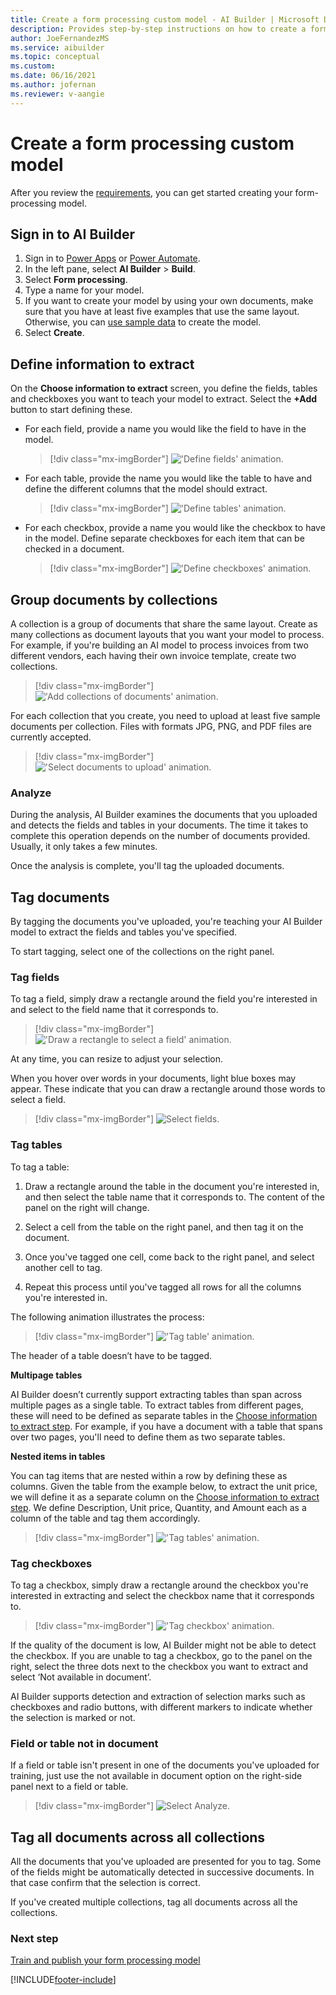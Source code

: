 ```yaml
---
title: Create a form processing custom model - AI Builder | Microsoft Docs
description: Provides step-by-step instructions on how to create a form processing model in AI Builder.
author: JoeFernandezMS
ms.service: aibuilder
ms.topic: conceptual
ms.custom: 
ms.date: 06/16/2021
ms.author: jofernan
ms.reviewer: v-aangie
---
```


# Create a form processing custom model

After you review the [requirements](form-processing-model-requirements.md), you can get started creating your form-processing model.

## Sign in to AI Builder

1. Sign in to [Power Apps](https://make.powerapps.com/) or [Power Automate](https://flow.microsoft.com/signin).
1. In the left pane, select **AI Builder** > **Build**.
1. Select **Form processing**.
1. Type a name for your model.
1. If you want to create your model by using your own documents, make sure that you have at least five examples that use the same layout. Otherwise, you can [use sample data](form-processing-sample-data.md) to create the model.
1. Select **Create**.

## Define information to extract

On the **Choose information to extract** screen, you define the fields, tables and checkboxes you want to teach your model to extract. Select the **+Add** button to start defining these.

- For each field, provide a name you would like the field to have in the model.

   > [!div class="mx-imgBorder"]
   > !['Define fields' animation.](media/form-processing-multiple-layout-define-fields-only.gif "Define fields to extract")

- For each table, provide the name you would like the table to have and define the different columns that the model should extract. 

   > [!div class="mx-imgBorder"]
   > !['Define tables' animation.](media/form-processing-multiple-layout-define-tables-only.gif "Define tables to extract")

- For each checkbox, provide a name you would like the checkbox to have in the model. Define separate checkboxes for each item that can be checked in a document.

   > [!div class="mx-imgBorder"]
   > !['Define checkboxes' animation.](media/form-processing-define-checkboxes-only.gif "Define checkboxes to extract")

## Group documents by collections

A collection is a group of documents that share the same layout. Create as many collections as document layouts that you want your model to process. For example, if you're building an AI model to process invoices from two different vendors, each having their own invoice template, create two collections.

   > [!div class="mx-imgBorder"]
   > !['Add collections of documents' animation.](media/form-processing-multiple-layout-create-collections.gif "Create collections")

For each collection that you create, you need to upload at least five sample documents per collection. Files with formats JPG, PNG, and PDF files are currently accepted.

   > [!div class="mx-imgBorder"]
   > !['Select documents to upload' animation.](media/form-processing-multiple-layout-add-documents.gif "Upload documents")

### Analyze

During the analysis, AI Builder examines the documents that you uploaded and detects the fields and tables in your documents. The time it takes to complete this operation depends on the number of documents provided. Usually, it only takes a few minutes.

Once the analysis is complete, you'll tag the uploaded documents.

## Tag documents

By tagging the documents you've uploaded, you're teaching your AI Builder model to extract the fields and tables you've specified.

To start tagging, select one of the collections on the right panel.

### Tag fields

To tag a field, simply draw a rectangle around the field you're interested in and select to the field name that it corresponds to.

   > [!div class="mx-imgBorder"]
   > !['Draw a rectangle to select a field' animation.](media/form-processing-multiple-layout-tag-fields.gif "Tag field in a document")

At any time, you can resize to adjust your selection.

When you hover over words in your documents, light blue boxes may appear. These indicate that you can draw a rectangle around those words to select a field.

   > [!div class="mx-imgBorder"]
   > ![Select fields.](media/form-select-fields.png "Select fields close up")


### Tag tables

To tag a table:

1. Draw a rectangle around the table in the document you're interested in, and then select the table name that it corresponds to. The content of the panel on the right will change.

1. Select a cell from the table on the right panel, and then tag it on the document.

1. Once you've tagged one cell, come back to the right panel, and select another cell to tag.

1. Repeat this process until you've tagged all rows for all the columns you're interested in.

The following animation illustrates the process:

   > [!div class="mx-imgBorder"]
   > !['Tag table' animation.](media/form-processing-tag-table.gif "Tag a table in a document")

The header of a table doesn’t have to be tagged.

**Multipage tables** 

AI Builder doesn’t currently support extracting tables than span across multiple pages as a single table. To extract tables from different pages, these will need to be defined as separate tables in the [Choose information to extract step](create-form-processing-model.md#define-fields-and-tables-to-extract). For example, if you have a document with a table that spans over two pages, you'll need to define them as two separate tables.


**Nested items in tables**

You can tag items that are nested within a row by defining these as columns. Given the table from the example below, to extract the unit price, we will define it as a separate column on the [Choose information to extract step](create-form-processing-model.md#define-fields-and-tables-to-extract). We define Description, Unit price, Quantity, and Amount each as a column of the table and tag them accordingly. 

   > [!div class="mx-imgBorder"]
   > !['Tag tables' animation.](media/form-processing-tag-table-nested-items.png "Tag nested items in tables")


### Tag checkboxes

To tag a checkbox, simply draw a rectangle around the checkbox you're interested in extracting and select the checkbox name that it corresponds to.

   > [!div class="mx-imgBorder"]
   > !['Tag checkbox' animation.](media/form-processing-checkbox-tag.gif "Tag a checkbox")

If the quality of the document is low, AI Builder might not be able to detect the checkbox. If you are unable to tag a checkbox, go to the panel on the right, select the three dots next to the checkbox you want to extract and select ‘Not available in document’.

AI Builder supports detection and extraction of selection marks such as checkboxes and radio buttons, with different markers to indicate whether the selection is marked or not.


### Field or table not in document

If a field or table isn't present in one of the documents you've uploaded for training, just use the not available in document option on the right-side panel next to a field or table.

   > [!div class="mx-imgBorder"]
   > ![Select Analyze.](media/form-processing-multiple-layout-not-available-in-document.gif "Field or table not in document")

## Tag all documents across all collections

All the documents that you've uploaded are presented for you to tag. Some of the fields might be automatically detected in successive documents. In that case confirm that the selection is correct.

If you've created multiple collections, tag all documents across all the collections.

### Next step

[Train and publish your form processing model](form-processing-train.md)


[!INCLUDE[footer-include](includes/footer-banner.md)]
